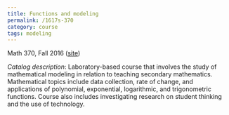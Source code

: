 ```yaml
---
title: Functions and modeling
permalink: /1617s-370
category: course
tags: modeling
---
```

Math 370, Fall 2016 ([site](https://sites.google.com/a/boisestate.edu/math-370/))<!--more-->

*Catalog description*: Laboratory-based course that involves the study of mathematical modeling in relation to teaching secondary mathematics. Mathematical topics include data collection, rate of change, and applications of polynomial, exponential, logarithmic, and trigonometric functions. Course also includes investigating research on student thinking and the use of technology.

